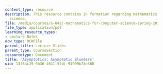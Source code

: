 ```yaml
---
content_type: resource
description: This resource contains in formation regarding mathematics for computer
  science.
file: /media/courses/6-042j-mathematics-for-computer-science-spring-2015/13f64c199b36464157df91999b73e360_MIT6_042JS16_AsymBlunders.pdf
file_type: application/pdf
learning_resource_types:
- Lecture Notes
ocw_type: OCWFile
parent_title: Lecture Slides
parent_type: CourseSection
resourcetype: Document
title: 'Asymptotics: Asymptotic Blunders'
uid: 13f64c19-9b36-4641-57df-91999b73e360
---
```

